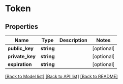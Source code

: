# Token

## Properties
Name | Type | Description | Notes
------------ | ------------- | ------------- | -------------
**public_key** | **string** |  | [optional] 
**private_key** | **string** |  | [optional] 
**expiration** | **string** |  | [optional] 

[[Back to Model list]](../README.md#documentation-for-models) [[Back to API list]](../README.md#documentation-for-api-endpoints) [[Back to README]](../README.md)


